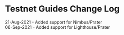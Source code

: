 # Testnet Guides Change Log

21-Aug-2021 - Added support for Nimbus/Prater </br>
06-Sep-2021 - Added support for Lighthouse/Prater
